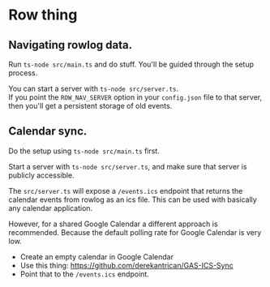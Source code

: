 # Row thing

## Navigating rowlog data. 

Run `ts-node src/main.ts` and do stuff. You'll be guided through the setup process.

You can start a server with `ts-node src/server.ts`.  
If you point the `ROW_NAV_SERVER` option in your `config.json` file to that server, then you'll get a persistent storage of old events. 

## Calendar sync. 

Do the setup using `ts-node src/main.ts` first.

Start a server with `ts-node src/server.ts`, and make sure that server is publicly accessible.  

The `src/server.ts` will expose a `/events.ics` endpoint that returns the calendar events from rowlog as an ics file. 
This can be used with basically any calendar application.  

However, for a shared Google Calendar a different approach is recommended. Because the default polling rate for Google Calendar is very low. 
- Create an empty calendar in Google Calendar
- Use this thing: https://github.com/derekantrican/GAS-ICS-Sync 
- Point that to the `/events.ics` endpoint. 